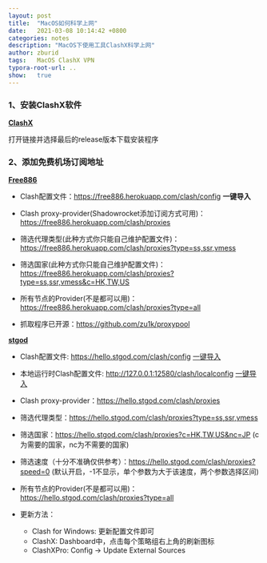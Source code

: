 ```yaml
---
layout: post
title:  "MacOS如何科学上网"
date:   2021-03-08 10:14:42 +0800
categories: notes
description: "MacOS下使用工具ClashX科学上网"
author: zburid
tags:   MacOS ClashX VPN
typora-root-url: ..
show:   true
---
```


### 1、安装ClashX软件

[**ClashX**](https://github.com/yichengchen/clashX/releases/latest)

打开链接并选择最后的release版本下载安装程序

### 2、添加免费机场订阅地址

[**Free886**](https://free886.herokuapp.com/clash)

- Clash配置文件：https://free886.herokuapp.com/clash/config **一键导入**

- Clash proxy-provider(Shadowrocket添加订阅方式可用)：https://free886.herokuapp.com/clash/proxies

- 筛选代理类型(此种方式你只能自己维护配置文件)：https://free886.herokuapp.com/clash/proxies?type=ss,ssr,vmess

- 筛选国家(此种方式你只能自己维护配置文件)：https://free886.herokuapp.com/clash/proxies?type=ss,ssr,vmess&c=HK,TW,US

- 所有节点的Provider(不是都可以用)：https://free886.herokuapp.com/clash/proxies?type=all

- 抓取程序已开源：https://github.com/zu1k/proxypool



[**stgod**](https://hello.stgod.com/clash)

- Clash配置文件: https://hello.stgod.com/clash/config [一键导入](clash://install-config?url=https://hello.stgod.com/clash/config)

- 本地运行时Clash配置文件: http://127.0.0.1:12580/clash/localconfig [一键导入](clash://install-config?url=http://127.0.0.1:12580/clash/localconfig)

- Clash proxy-provider：https://hello.stgod.com/clash/proxies

- 筛选代理类型：https://hello.stgod.com/clash/proxies?type=ss,ssr,vmess

- 筛选国家：https://hello.stgod.com/clash/proxies?c=HK,TW,US&nc=JP (c为需要的国家，nc为不需要的国家)

- 筛选速度（十分不准确仅供参考）：https://hello.stgod.com/clash/proxies?speed=0 (默认开启，-1不显示，单个参数为大于该速度，两个参数选择区间)

- 所有节点的Provider(不是都可以用)：https://hello.stgod.com/clash/proxies?type=all

- 更新方法：
  - Clash for Windows: 更新配置文件即可
  - ClashX: Dashboard中，点击每个策略组右上角的刷新图标
  - ClashXPro: Config → Update External Sources
